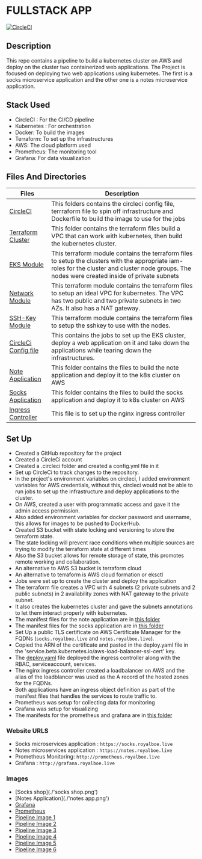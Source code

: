 # FULLSTACK APP

[![CircleCI](https://circleci.com/gh/Royalboe/project-ml-microservice-kubernetes.svg?style=svg)](https://circleci.com/gh/Royalboe/project-ml-microservice-kubernetes)

## Description

This repo contains a pipeline to build a kubernetes cluster on AWS and deploy on the cluster two containerized web applications.
The Project is focused on deploying two web applications using kubernetes.
The first is a socks microservice application and the other one is a notes microservice application.

## Stack Used

* CircleCI : For the CI/CD pipeline
* Kubernetes : For orchestration
* Docker: To build the images
* Terraform: To set up the infrastructures
* AWS: The cloud platform used
* Prometheus: The monitoring tool
* Grafana: For data visualization

## Files And Directories

Files | Description
------|------------
[CircleCI](./.circleci) | This folders contains the circleci config file, terrraform file to spin off infrastructure and Dockerfile to build the image to use for the jobs  
[Terraform Cluster](./.circleci/terraform-cluster) | This folder contains the terraform files build a VPC that can work with kubernetes, then build the kubernetes cluster.
[EKS Module](./.circleci/terraform-cluster/modules/eks-cluster) | This terraform module contains the terraform files to setup the clusters with the appropriate iam-roles for the cluster and cluster node groups. The nodes were created inside of private subnets
[Network Module](./.circleci/terraform-cluster/modules/network) | This terraform module contains the terraform files to setup an ideal VPC for kubernetes. The VPC has two public and two private subnets in two AZs. It also has a NAT gateway.
[SSH-Key Module](./.circleci/terraform-cluster/modules/ssh-key-pair/) | This terraform module contains the terraform files to setup the sshkey to use with the nodes.
[CircleCi Config file](./.circleci/config.yml) | This contains the jobs to set up the EKS cluster, deploy a web application on it and take down the applications while tearing down the infrastructures.
[Note Application](./fullstack-notes-application) | This folder contains the files to build the note application and deploy it to the k8s cluster on AWS
[Socks Application](./socks-microservices/) | This folder contains the files to build the socks application and deploy it to k8s cluster on AWS
[Ingress Controller](./deploy.yaml) | This file is to set up the nginx ingress controller

## Set Up

* Created a GitHub repository for the project
* Created a CircleCi account
* Created a .circleci folder and created a config.yml file in it
* Set up CircleCi to track changes to the repository.
* In the project's environment variables on circleci, I added environment variables for AWS credentials, without this, circleci would not be able to run jobs to set up the infrastructure and deploy applications to the cluster.
* On AWS, created a user with programmatic access and gave it the admin access permission.
* Also added environment variables for docker password and username, this allows for images to be pushed to DockerHub.
* Created S3 bucket with state locking and versioning to store the terraform state.
* The state locking will prevent race conditions when multiple sources are trying to modify the terraform state at different times
* Also the S3 bucket allows for remote storage of state, this promotes remote working and collaboration.
* An alternative to AWS S3 bucket is terraform cloud
* An alternative to terraform is AWS cloud formation or eksctl
* Jobs were set up to create the cluster and deploy the application
* The terraform file creates a VPC with 4 subnets (2 private subnets and 2 public subnets) in 2 availability zones with NAT gateway to the private subnet.
* It also creates the kubernetes cluster and gave the subnets annotations to let them interact properly with kubernetes.
* The manifest files for the note application are in [this folder](./fullstack-notes-application/k8s)
* The manifest files for the socks application are in [this folder](./socks-microservices/deploy/kubernetes/manifests)
* Set Up a public TLS certificate on AWS Certificate Manager for the FQDNs (`socks.royalboe.live` and `notes.royalboe.live`).
* Copied the ARN of the certificate and pasted in the deploy.yaml file in the 'service.beta.kubernetes.io/aws-load-balancer-ssl-cert' key.
* The [deploy.yaml](./deploy.yaml) file deployed the ingress controller along with the RBAC, serviceaccount, services.
* The nginx ingress controller created a loadbalancer on AWS and the alias of the loadblancer was used as the A record of the hosted zones for the FQDNs.
* Both applications have an ingress object definition as part of the manifest files that handles the services to route traffic to.
* Prometheus was setup for collecting data for monitoring
* Grafana was setup for visualizing
* The manifests for the prometheus and grafana are in [this folder](./socks-microservices/deploy/kubernetes/manifests-monitoring/)

### Website URLS

* Socks microservices application : `https://socks.royalboe.live`
* Notes microservices application : `https://notes.royalboe.live`
* Prometheus Monitoring: `http://prometheus.royalboe.live`
* Grafana : `http://grafana.royalboe.live`

### Images

* [Socks shop](./'socks shop.png')
* [Notes Application](./'notes app.png')
* [Grafana](./grafana.png)
* [Prometheus](./prometheus.png)
* [Pipeline Image 1](./pipeline_image_1.png)
* [Pipeline Image 2](./pipeline_image_2.png)
* [Pipeline Image 3](./pipeline_image_3.png)
* [Pipeline Image 4](./pipeline_image_4.png)
* [Pipeline Image 5](./pipeline_image_5.png)
* [Pipeline Image 6](./pipeline_image_6.png)